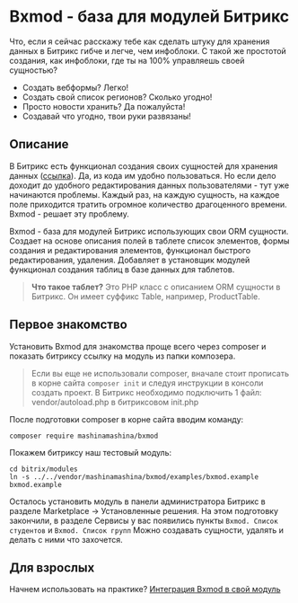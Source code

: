 # Bxmod - база для модулей Битрикс

Что, если я сейчас расскажу тебе как сделать штуку для хранения данных в Битрикс гибче и легче, чем инфоблоки. С такой же простотой создания, как инфоблоки, где ты на 100% управляешь своей сущностью?

 - Создать вебформы? Легко!
 - Создать свой список регионов? Сколько угодно!
 - Просто новости хранить? Да пожалуйста!
 - Создавай что угодно, твои руки развязаны!

## Описание

В Битрикс есть функционал создания своих сущностей для хранения данных ([ссылка](https://dev.1c-bitrix.ru/learning/course/index.php?COURSE_ID=43&LESSON_ID=4803&LESSON_PATH=3913.3516.5748.4803)). Да, из кода им удобно пользоваться. Но если дело доходит до удобного редактирования данных пользователями - тут уже начинаются проблемы. Каждый раз, на каждую сущность, на каждое поле приходится тратить огромное количество драгоценного времени. Bxmod - решает эту проблему.

Bxmod - база для модулей Битрикс использующих свои ORM сущности.
Создает на основе описания полей в таблете список элементов, формы создания и редактирования элементов, функционал быстрого редактирования, удаления.
Добавляет в установщик модулей функционал создания таблиц в базе данных для таблетов.

> **Что такое таблет?**
> Это PHP класс с описанием ORM сущности в Битрикс. Он имеет суффикс Table, например, ProductTable.

## Первое знакомство
Установить Bxmod для знакомства проще всего через composer и показать битриксу ссылку на модуль из папки композера.

> Если вы еще не использовали composer, вначале стоит прописать в корне
> сайта `composer init` и следуя инструкции в консоли создать проект. В
> Битрикс необходимо подключить 1 файл: vendor/autoload.php в
> битриксовом init.php

После подготовки composer в корне сайта вводим команду:

    composer require mashinamashina/bxmod

 Покажем битриксу наш тестовый модуль:
 

    cd bitrix/modules
    ln -s ../../vendor/mashinamashina/bxmod/examples/bxmod.example bxmod.example
   
   Осталось установить модуль в панели администратора Битрикс в разделе Marketplace -> Установленные решения.
   На этом подготовку закончили, в разделе Сервисы у вас появились пункты `Bxmod. Список студентов` и `Bxmod. Список групп`
   Можно создавать сущности, удалять и делать с ними что захочется.

## Для взрослых
Начнем использовать на практике?
[Интеграция Bxmod в свой модуль](https://github.com/MashinaMashina/Bxmod/blob/master/docs/integrate/lesson1.md)
